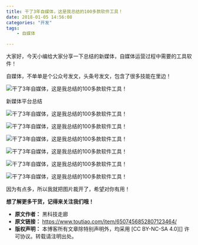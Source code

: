 ```yaml
---
title: 干了3年自媒体，这是我总结的100多款软件工具！
date: 2018-01-05 14:56:08
categories: "开发"
tags:
	- 自媒体

---
```


大家好，今天小编给大家分享一下总结的新媒体，自媒体运营过程中需要的工具软件！

自媒体，不单单是个公众号发文，头条号发文，包含了很多技能在里边！

![干了3年自媒体，这是我总结的100多款软件工具！][3_100]

新媒体平台总结

![干了3年自媒体，这是我总结的100多款软件工具！][3_100 1]

![干了3年自媒体，这是我总结的100多款软件工具！][3_100 2]

![干了3年自媒体，这是我总结的100多款软件工具！][3_100 3]

![干了3年自媒体，这是我总结的100多款软件工具！][3_100 4]

![干了3年自媒体，这是我总结的100多款软件工具！][3_100 5]

![干了3年自媒体，这是我总结的100多款软件工具！][3_100 6]

因为有点多，所以我就把图片裁开了，希望对你有用！


**想了解更多干货，记得来关注我们哦！**


[3_100]: /pro/os/crawler/NBMI-M3ER-ZQF2.jpg
[3_100 1]: /pro/os/crawler/Y6F2-22NZ-UUMA.jpg
[3_100 2]: /pro/os/crawler/INZU-3EUF-JINE.jpg
[3_100 3]: /pro/os/crawler/F6NJ-FE7N-FBYF.jpg
[3_100 4]: /pro/os/crawler/ZFRQ-YBAQ-NIJU.jpg
[3_100 5]: /pro/os/crawler/Y7BJ-RFJB-BJNY.jpg
[3_100 6]: /pro/os/crawler/IMMJ-AYNJ-VENE.jpg
 *  **原文作者：** 黑科技走廊
 *  **原文链接：** https://www.toutiao.com/item/6507456852807123464/
 *  **版权声明：** 本博客所有文章除特别声明外，均采用 [CC BY-NC-SA 4.0][] 许可协议。转载请注明出处。